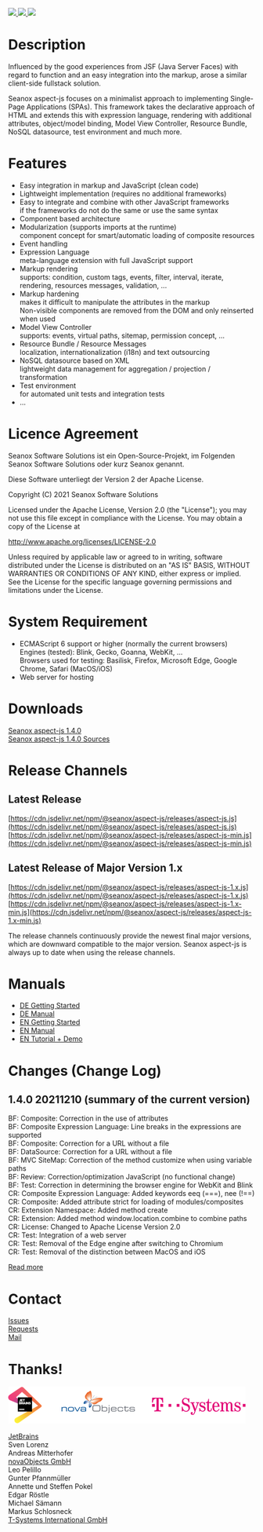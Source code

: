 <p>
  <a href="https://github.com/seanox/aspect-js/pulls"
      title="Development is waiting for new issues / requests / ideas">
    <img src="https://img.shields.io/badge/development-passive-blue?style=for-the-badge">
  </a>  
  <a href="https://github.com/seanox/aspect-js/issues">
    <img src="https://img.shields.io/badge/maintenance-active-green?style=for-the-badge">
  </a>
  <a href="http://seanox.de/contact">
    <img src="https://img.shields.io/badge/support-active-green?style=for-the-badge">
  </a>
</p>


# Description
Influenced by the good experiences from JSF (Java Server Faces) with regard to
function and an easy integration into the markup, arose a similar client-side
fullstack solution.

Seanox aspect-js focuses on a minimalist approach to implementing
Single-Page Applications (SPAs). This framework takes the declarative approach
of HTML and extends this with expression language, rendering with additional
attributes, object/model binding, Model View Controller, Resource Bundle, NoSQL
datasource, test environment and much more.


# Features
- Easy integration in markup and JavaScript (clean code)
- Lightweight implementation (requires no additional frameworks)
- Easy to integrate and combine with other JavaScript frameworks  
  if the frameworks do not do the same or use the same syntax
- Component based architecture
- Modularization (supports imports at the runtime)  
  component concept for smart/automatic loading of composite resources
- Event handling
- Expression Language  
  meta-language extension with full JavaScript support
- Markup rendering  
  supports: condition, custom tags, events, filter, interval, iterate,
  rendering, resources messages, validation, ...
- Markup hardening  
  makes it difficult to manipulate the attributes in the markup  
  Non-visible components are removed from the DOM and only reinserted when used  
- Model View Controller  
  supports: events, virtual paths, sitemap, permission concept, ...
- Resource Bundle / Resource Messages  
  localization, internationalization (i18n) and text outsourcing 
- NoSQL datasource based on XML  
  lightweight data management for aggregation / projection / transformation
- Test environment  
  for automated unit tests and integration tests
- ... 


# Licence Agreement
Seanox Software Solutions ist ein Open-Source-Projekt, im Folgenden
Seanox Software Solutions oder kurz Seanox genannt.

Diese Software unterliegt der Version 2 der Apache License.

Copyright (C) 2021 Seanox Software Solutions

Licensed under the Apache License, Version 2.0 (the "License"); you may not use
this file except in compliance with the License. You may obtain a copy of the
License at

http://www.apache.org/licenses/LICENSE-2.0

Unless required by applicable law or agreed to in writing, software distributed
under the License is distributed on an "AS IS" BASIS, WITHOUT WARRANTIES OR
CONDITIONS OF ANY KIND, either express or implied. See the License for the
specific language governing permissions and limitations under the License.


# System Requirement
- ECMAScript 6 support or higher (normally the current browsers)  
  Engines (tested): Blink, Gecko, Goanna, WebKit, ...  
  Browsers used for testing: Basilisk, Firefox, Microsoft Edge, Google Chrome, Safari (MacOS/iOS) 
- Web server for hosting


# Downloads
[Seanox aspect-js 1.4.0](https://raw.githubusercontent.com/seanox/aspect-js/master/releases/aspect-js-1.4.0.zip)  
[Seanox aspect-js 1.4.0 Sources](https://raw.githubusercontent.com/seanox/aspect-js/master/releases/aspect-js-1.4.0-src.zip)


# Release Channels

## Latest Release
[https://cdn.jsdelivr.net/npm/@seanox/aspect-js/releases/aspect-js.js](https://cdn.jsdelivr.net/npm/@seanox/aspect-js/releases/aspect-js.js)  
[https://cdn.jsdelivr.net/npm/@seanox/aspect-js/releases/aspect-js-min.js](https://cdn.jsdelivr.net/npm/@seanox/aspect-js/releases/aspect-js-min.js)

## Latest Release of Major Version 1.x
[https://cdn.jsdelivr.net/npm/@seanox/aspect-js/releases/aspect-js-1.x.js](https://cdn.jsdelivr.net/npm/@seanox/aspect-js/releases/aspect-js-1.x.js)  
[https://cdn.jsdelivr.net/npm/@seanox/aspect-js/releases/aspect-js-1.x-min.js](https://cdn.jsdelivr.net/npm/@seanox/aspect-js/releases/aspect-js-1.x-min.js)

The release channels continuously provide the newest final major versions, which
are downward compatible to the major version. Seanox aspect-js is always up to
date when using the release channels.


# Manuals
- [DE Getting Started](https://github.com/seanox/aspect-js/blob/master/manual/de/introduction.md)
- [DE Manual](https://github.com/seanox/aspect-js/blob/master/manual/de)
- [EN Getting Started](https://github.com/seanox/aspect-js/blob/master/manual/en/introduction.md)
- [EN Manual](https://github.com/seanox/aspect-js/blob/master/manual/en)
- [EN Tutorial + Demo](https://github.com/seanox/aspect-js-tutorial#description)


# Changes (Change Log)
## 1.4.0 20211210 (summary of the current version)  
BF: Composite: Correction in the use of attributes  
BF: Composite Expression Language: Line breaks in the expressions are supported  
BF: Composite: Correction for a URL without a file  
BF: DataSource: Correction for a URL without a file  
BF: MVC SiteMap: Correction of the method customize when using variable paths  
BF: Review: Correction/optimization JavaScript (no functional change)  
BF: Test: Correction in determining the browser engine for WebKit and Blink  
CR: Composite Expression Language: Added keywords eeq (===), nee (!==)  
CR: Composite: Added attribute strict for loading of modules/composites  
CR: Extension Namespace: Added method create  
CR: Extension: Added method window.location.combine to combine paths  
CR: License: Changed to Apache License Version 2.0  
CR: Test: Integration of a web server  
CR: Test: Removal of the Edge engine after switching to Chromium  
CR: Test: Removal of the distinction between MacOS and iOS  

[Read more](https://raw.githubusercontent.com/seanox/aspect-js/master/CHANGES)


# Contact
[Issues](https://github.com/seanox/aspect-js-tutorial/issues)  
[Requests](https://github.com/seanox/aspect-js-tutorial/pulls)  
[Mail](http://seanox.de/contact)  


# Thanks!
<img src="https://raw.githubusercontent.com/seanox/seanox/master/sources/resources/images/thanks.png">

[JetBrains](https://www.jetbrains.com/?from=seanox)  
Sven Lorenz  
Andreas Mitterhofer  
[novaObjects GmbH](https://www.novaobjects.de)  
Leo Pelillo  
Gunter Pfannm&uuml;ller  
Annette und Steffen Pokel  
Edgar R&ouml;stle  
Michael S&auml;mann  
Markus Schlosneck  
[T-Systems International GmbH](https://www.t-systems.com)
